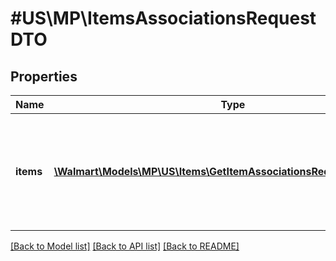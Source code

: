 # #US\MP\ItemsAssociationsRequestDTO

## Properties

Name | Type | Description | Notes
------------ | ------------- | ------------- | -------------
**items** | [**\Walmart\Models\MP\US\Items\GetItemAssociationsRequestItemsInner[]**](GetItemAssociationsRequestItemsInner.md) | List of items whose associations need to be fetched. It should not have more than 50 items. |


[[Back to Model list]](../) [[Back to API list]](../../Api/US/MP) [[Back to README]](../../README.md)
